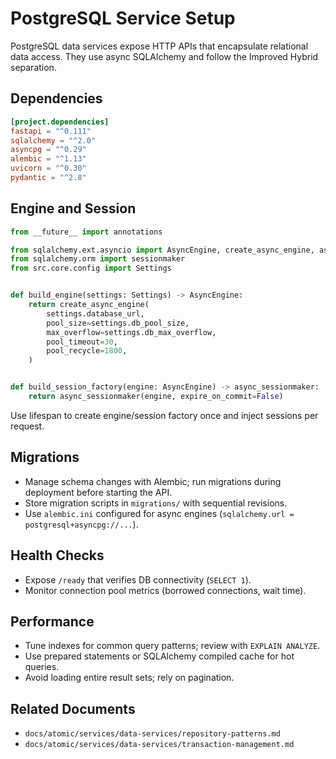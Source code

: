 # PostgreSQL Service Setup

PostgreSQL data services expose HTTP APIs that encapsulate relational data access. They use async SQLAlchemy and follow the Improved Hybrid separation.

## Dependencies

```toml
[project.dependencies]
fastapi = "^0.111"
sqlalchemy = "^2.0"
asyncpg = "^0.29"
alembic = "^1.13"
uvicorn = "^0.30"
pydantic = "^2.8"
```

## Engine and Session

```python
from __future__ import annotations

from sqlalchemy.ext.asyncio import AsyncEngine, create_async_engine, async_sessionmaker
from sqlalchemy.orm import sessionmaker
from src.core.config import Settings


def build_engine(settings: Settings) -> AsyncEngine:
    return create_async_engine(
        settings.database_url,
        pool_size=settings.db_pool_size,
        max_overflow=settings.db_max_overflow,
        pool_timeout=30,
        pool_recycle=1800,
    )


def build_session_factory(engine: AsyncEngine) -> async_sessionmaker:
    return async_sessionmaker(engine, expire_on_commit=False)
```

Use lifespan to create engine/session factory once and inject sessions per request.

## Migrations

- Manage schema changes with Alembic; run migrations during deployment before starting the API.
- Store migration scripts in `migrations/` with sequential revisions.
- Use `alembic.ini` configured for async engines (`sqlalchemy.url = postgresql+asyncpg://...`).

## Health Checks

- Expose `/ready` that verifies DB connectivity (`SELECT 1`).
- Monitor connection pool metrics (borrowed connections, wait time).

## Performance

- Tune indexes for common query patterns; review with `EXPLAIN ANALYZE`.
- Use prepared statements or SQLAlchemy compiled cache for hot queries.
- Avoid loading entire result sets; rely on pagination.

## Related Documents

- `docs/atomic/services/data-services/repository-patterns.md`
- `docs/atomic/services/data-services/transaction-management.md`
